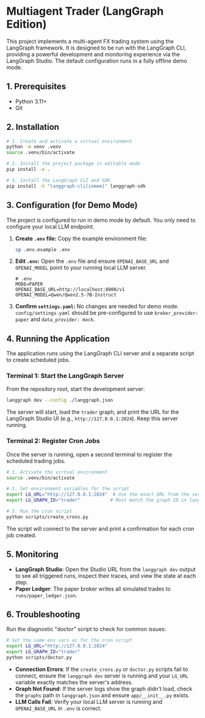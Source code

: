 # Multiagent Trader (LangGraph Edition)

This project implements a multi-agent FX trading system using the LangGraph framework. It is designed to be run with the LangGraph CLI, providing a powerful development and monitoring experience via the LangGraph Studio. The default configuration runs in a fully offline demo mode.

## 1. Prerequisites

- Python 3.11+
- Git

## 2. Installation

```bash
# 1. Create and activate a virtual environment
python -m venv .venv
source .venv/bin/activate

# 2. Install the project package in editable mode
pip install -e .

# 3. Install the LangGraph CLI and SDK
pip install -U "langgraph-cli[inmem]" langgraph-sdk
```

## 3. Configuration (for Demo Mode)

The project is configured to run in demo mode by default. You only need to configure your local LLM endpoint.

1.  **Create `.env` file:**
    Copy the example environment file:
    ```bash
    cp .env.example .env
    ```
2.  **Edit `.env`:**
    Open the `.env` file and ensure `OPENAI_BASE_URL` and `OPENAI_MODEL` point to your running local LLM server.
    ```dotenv
    # .env
    MODE=PAPER
    OPENAI_BASE_URL=http://localhost:8000/v1
    OPENAI_MODEL=Qwen/Qwen2.5-7B-Instruct
    ```
3.  **Confirm `settings.yaml`:**
    No changes are needed for demo mode. `config/settings.yaml` should be pre-configured to use `broker_provider: paper` and `data_provider: mock`.

## 4. Running the Application

The application runs using the LangGraph CLI server and a separate script to create scheduled jobs.

### Terminal 1: Start the LangGraph Server

From the repository root, start the development server:

```bash
langgraph dev --config ./langgraph.json
```

The server will start, load the `trader` graph, and print the URL for the LangGraph Studio UI (e.g., `http://127.0.0.1:2024`). Keep this server running.

### Terminal 2: Register Cron Jobs

Once the server is running, open a second terminal to register the scheduled trading jobs.

```bash
# 1. Activate the virtual environment
source .venv/bin/activate

# 2. Set environment variables for the script
export LG_URL="http://127.0.0.1:2024"  # Use the exact URL from the server output
export LG_GRAPH_ID="trader"           # Must match the graph ID in langgraph.json

# 3. Run the cron script
python scripts/create_crons.py
```

The script will connect to the server and print a confirmation for each cron job created.

## 5. Monitoring

-   **LangGraph Studio**: Open the Studio URL from the `langgraph dev` output to see all triggered runs, inspect their traces, and view the state at each step.
-   **Paper Ledger**: The paper broker writes all simulated trades to `runs/paper_ledger.json`.

## 6. Troubleshooting

Run the diagnostic "doctor" script to check for common issues:

```bash
# Set the same env vars as for the cron script
export LG_URL="http://127.0.0.1:2024"
export LG_GRAPH_ID="trader"
python scripts/doctor.py
```

-   **Connection Errors**: If the `create_crons.py` or `doctor.py` scripts fail to connect, ensure the `langgraph dev` server is running and your `LG_URL` variable exactly matches the server's address.
-   **Graph Not Found**: If the server logs show the graph didn't load, check the `graphs` path in `langgraph.json` and ensure `app/__init__.py` exists.
-   **LLM Calls Fail**: Verify your local LLM server is running and `OPENAI_BASE_URL` in `.env` is correct.
